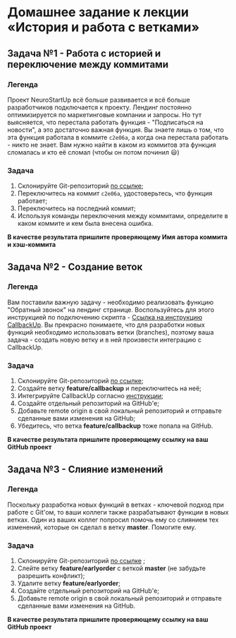 # Домашнее задание к лекции «История и работа с ветками»

## Задача №1 - Работа с историей и переключение между коммитами

### Легенда

Проект NeuroStartUp всё больше развивается и всё больше разработчиков подключается к проекту. Лендинг постоянно оптимизируется по маркетинговые компании и запросы. Но тут выясняется, что перестала работать функция - "Подписаться на новости", а это достаточно важная функция. Вы знаете лишь о том, что эта функция работала в коммите `c2e06a`, а когда она перестала работать - никто не знает. Вам нужно найти в каком из коммитов эта функция сломалась и кто её сломал (чтобы он потом починил :smiley:)

### Задача

1. Склонируйте Git-репозиторий [по ссылке](https://github.com/netology-code/git-homeworks-neuro-broken);
1. Переключитесь на коммит `c2e06a`, удостоверьтесь, что функция работает;
1. Переключитесь на последний коммит;
1. Используя команды переключения между коммитами, определите в каком коммите и кем была внесена ошибка.

**В качестве результата пришлите проверяющему Имя автора коммита и хэш-коммита**

## Задача №2 - Создание веток

### Легенда

Вам поставили важную задачу - необходимо реализовать функцию "Обратный звонок" на лендинг странице. Воспользуйтесь для этого инструкцией по подключению скрипта - [Ссылка на инструкцию CallbackUp](branches/callbackup.md). Вы прекрасно понимаете, что для разработки новых функций необходимо использовать ветки (branches), поэтому ваша задача - создать новую ветку и в ней произвести интеграцию с CallbackUp.

### Задача

1. Склонируйте Git-репозиторий [по ссылке](https://github.com/netology-code/git-homeworks-neuro-callbackup);
1. Создайте ветку **feature/callbackup** и переключитесь на неё;
1. Интегрируйте CallbackUp согласно [инструкции](branches/callbackup.md);
1. Создайте отдельный репозиторий на GitHub'е;
1. Добавьте remote origin в свой локальный репозиторий и отправьте сделанные вами изменения на GitHub;
1. Убедитесь, что ветка **feature/callbackup** тоже попала на GitHub.


**В качестве результата пришлите проверяющему ссылку на ваш GitHub проект**


## Задача №3 - Слияние изменений

### Легенда

Поскольку разработка новых функций в ветках - ключевой подход при работе с Git'ом, то ваши коллеги также разрабатывают функции в новых ветках. Один из ваших коллег попросил помочь ему со слиянием тех изменений, которые он сделал в ветку **master**. Помогите ему.

### Задача

1. Склонируйте Git-репозиторий [по ссылке](https://github.com/netology-code/git-homeworks-neuro-merge/tree/master) ;
1. Слейте ветку **feature/earlyorder** с веткой **master** (не забудьте разрешить конфликт);
1. Удалите ветку **feature/earlyorder**;
1. Создайте отдельный репозиторий на GitHub'е;
1. Добавьте remote origin в свой локальный репозиторий и отправьте сделанные вами изменения на GitHub.


**В качестве результата пришлите проверяющему ссылку на ваш GitHub проект**
